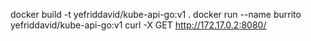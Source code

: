 docker build -t yefriddavid/kube-api-go:v1 .
docker run --name burrito yefriddavid/kube-api-go:v1
curl -X GET http://172.17.0.2:8080/


